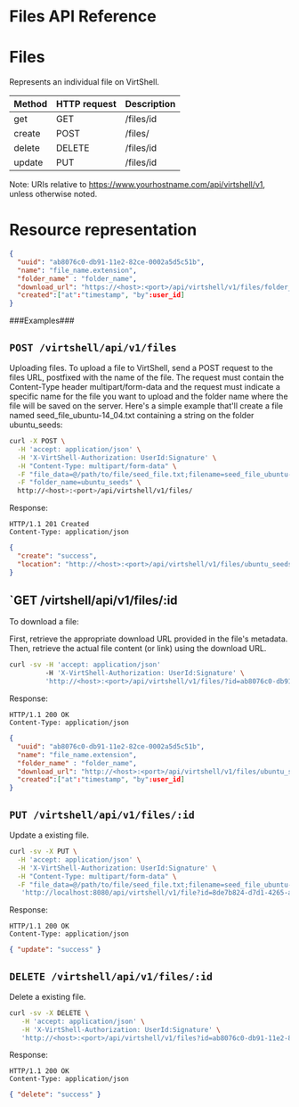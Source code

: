Files API Reference
===================

Files
=====
Represents an individual file on VirtShell.

| Method | HTTP request | Description |
| --- | --- | ---- |
| get | GET | /files/id | Gets one file by ID. |
| create | POST | /files/ | Upload a new file. | 
| delete | DELETE | /files/id | Deletes an existing file. |
| update | PUT | /files/id | Updates an existing file. |

Note:
URIs relative to https://www.yourhostname.com/api/virtshell/v1, unless otherwise noted.

Resource representation
=======================
```json
{
  "uuid": "ab8076c0-db91-11e2-82ce-0002a5d5c51b",
  "name": "file_name.extension",
  "folder_name" : "folder_name",
  "download_url": "https://<host>:<port>/api/virtshell/v1/files/folder_name/file.txt",
  "created":["at":"timestamp", "by":user_id]
}
```

###Examples###

`POST /virtshell/api/v1/files`
--------------------------------------------

Uploading files. To upload a file to VirtShell, send a POST request to the files URL, postfixed with the name of the file. The request must contain the Content-Type header multipart/form-data and the request must indicate a specific name for the file you want to upload and the folder name where the file will be saved on the server. Here's a simple example that'll create a file named seed_file_ubuntu-14_04.txt containing a string on the folder ubuntu_seeds:

```sh
curl -X POST \
  -H 'accept: application/json' \
  -H 'X-VirtShell-Authorization: UserId:Signature' \
  -H "Content-Type: multipart/form-data" \
  -F "file_data=@/path/to/file/seed_file.txt;filename=seed_file_ubuntu-14_04.txt" \
  -F "folder_name=ubuntu_seeds" \
  http://<host>:<port>/api/virtshell/v1/files/
```

Response:

```
HTTP/1.1 201 Created
Content-Type: application/json
```
```json
{ 
  "create": "success",
  "location": "http://<host>:<port>/api/virtshell/v1/files/ubuntu_seeds/seed_file_ubuntu-14_04.txt" 
}
```

`GET /virtshell/api/v1/files/:id
----------------------------------------------

To download a file:

First, retrieve the appropriate download URL provided in the file's metadata.
Then, retrieve the actual file content (or link) using the download URL.


```sh
curl -sv -H 'accept: application/json' 
		 -H 'X-VirtShell-Authorization: UserId:Signature' \ 
		 'http://<host>:<port>/api/virtshell/v1/files/?id=ab8076c0-db91-11e2-82ce-0002a5d5c51b'
```

Response:

```
HTTP/1.1 200 OK
Content-Type: application/json
```
```json
{
  "uuid": "ab8076c0-db91-11e2-82ce-0002a5d5c51b",
  "name": "file_name.extension",
  "folder_name" : "folder_name",
  "download_url": "http://<host>:<port>/api/virtshell/v1/files/ubuntu_seeds/seed_file_ubuntu-14_04.txt",
  "created":["at":"timestamp", "by":user_id] 
}
```

`PUT /virtshell/api/v1/files/:id`
----------------------------------------------

Update a existing file.

```sh
curl -sv -X PUT \
  -H 'accept: application/json' \
  -H 'X-VirtShell-Authorization: UserId:Signature' \
  -H "Content-Type: multipart/form-data" \
  -F "file_data=@/path/to/file/seed_file.txt;filename=seed_file_ubuntu-14_04_v2.txt" \
   'http://localhost:8080/api/virtshell/v1/file?id=8de7b824-d7d1-4265-a3a6-5b46cc9b8ed5'
```

Response:
```
HTTP/1.1 200 OK
Content-Type: application/json
```
```json
{ "update": "success" }
```

`DELETE /virtshell/api/v1/files/:id`
----------------------------------------------

Delete a existing file.

```sh
curl -sv -X DELETE \
   -H 'accept: application/json' \
   -H 'X-VirtShell-Authorization: UserId:Signature' \
   'http://<host>:<port>/api/virtshell/v1/files?id=ab8076c0-db91-11e2-82ce-0002a5d5c51b'
```

Response:
```
HTTP/1.1 200 OK
Content-Type: application/json
```
```json
{ "delete": "success" }
```
